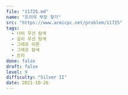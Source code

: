 ```yaml
---
file: "11725.md"
name: "트리의 부모 찾기"
src: "https://www.acmicpc.net/problem/11725"
tags: 
  - 너비 우선 탐색
  - 깊이 우선 탐색
  - 그래프 이론
  - 그래프 탐색
  - 트리
done: false
draft: false
level: 9
difficulty: "Silver II"
date: 2021-10-26
---
```

